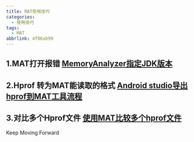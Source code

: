 ```yaml
---
title: MAT使用技巧
categories:
  - 使用技巧
tags:
  - MAT
abbrlink: 4f06ab99
---
```






## 1.MAT打开报错    [MemoryAnalyzer指定JDK版本](https://blog.csdn.net/epitomizelu/article/details/118294432)                                                                          



## 2.Hprof 转为MAT能读取的格式 [Android studio导出hprof到MAT工具流程](https://blog.csdn.net/tangedegushi/article/details/83015612)



## 3.对比多个Hprof文件 [使用MAT比较多个hprof文件](https://blog.csdn.net/mldxs/article/details/89349044)



Keep Moving Forward
